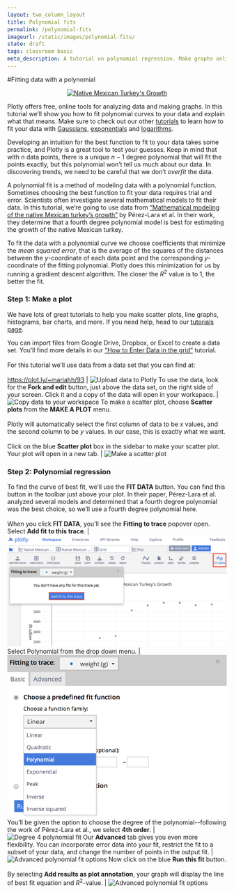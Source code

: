 ```yaml
---
layout: two_column_layout
title: Polynomial fits
permalink: /polynomial-fits
imageurl: /static/images/polynomial-fits/
state: draft
tags: classroom basic
meta_description: A tutorial on polynomial regression. Make graphs online and for free with Plotly
---
```


#Fitting data with a polynomial

<div>
    <a href="https://plot.ly/~mariahh/94/" target="_blank" title="Native Mexican Turkey&#39;s Growth" style="display: block; text-align: center;"><img src="https://plot.ly/~mariahh/94.png" alt="Native Mexican Turkey&#39;s Growth" style="max-width: 100%;width: 1034px;"  width="1034" onerror="this.onerror=null;this.src='https://plot.ly/404.png';" /></a>
    <script data-plotly="mariahh:94" src="https://plot.ly/embed.js" async></script>
</div>

Plotly offers free, online tools for analyzing data and making graphs. In this tutorial we’ll show you how to fit polynomial curves to your data and explain what that means. Make sure to check out our other [tutorials](/tutorials) to learn how to fit your data with [Gaussians](/gaussian-fits), [exponentials](/exponential-fits) and [logarithms](/logarithmic-fits).

Developing an intuition for the best function to fit to your data takes some practice, and Plotly is a great tool to test your guesses. Keep in mind that with $n$ data points, there is a unique $n - 1$ degree polynomial that will fit the points exactly, but this polynomial won’t tell us much about our data. In discovering trends, we need to be careful that we don’t *overfit* the data.

A polynomial fit is a method of modeling data with a polynomial function. Sometimes choosing the best function to fit your data requires trial and error. Scientists often investigate several mathematical models to fit their data. In this tutorial, we’re going to use data from [“Mathematical modeling of the native Mexican turkey’s growth”](http://dx.doi.org/10.4236/ojas.2013.34045) by Pérez-Lara et al. In their work, they determine that a fourth degree polynomial model is best for estimating the growth of the native Mexican turkey.

To fit the data with a polynomial curve we choose coefficients that minimize the *mean squared error*, that is the average of the squares of the distances between the $y$-coordinate of each data point and the corresponding $y$-coordinate of the fitting polynomial. Plotly does this minimization for us by running a gradient descent algorithm. The closer the $R^2$ value is to 1, the better the fit.

### **Step 1:** Make a plot

We have lots of great tutorials to help you make scatter plots, line graphs, histograms, bar charts, and more. If you need help, head to our [tutorials page](/tutorials). 

You can import files from Google Drive, Dropbox, or Excel to create a data set. You’ll find more details in our [“How to Enter Data in the grid”](/add-data-to-the-plotly-grid) tutorial.<br><br>For this tutorial we’ll use data from a data set that you can find at:<br><br>https://plot.ly/~mariahh/93 | ![Upload data to Plotly](/static/images/polynomial-fits/upload-data-to-plotly.png)
To use the data, look for the **Fork and edit** button, just above the data set, on the right side of your screen. Click it and a copy of the data will open in your workspace. | ![Copy data to your workspace](/static/images/polynomial-fits/copy-data-to-your-workspace.png)
To make a scatter plot, choose **Scatter plots** from the **MAKE A PLOT** menu.<br><br>Plotly will automatically select the first column of data to be $x$ values, and the second column to be $y$ values. In our case, this is exactly what we want.<br><br>Click on the blue **Scatter plot** box in the sidebar to make your scatter plot. Your plot will open in a new tab. | ![Make a scatter plot](/static/images/polynomial-fits/make-a-scatter-plot.png)

### **Step 2:** Polynomial regression

To find the curve of best fit, we’ll use the **FIT DATA** button. You can find this button in the toolbar just above your plot. In their paper, Pérez-Lara et al. analyzed several models and determined that a fourth degree polynomial was the best choice, so we’ll use a fourth degree polynomial here.<br><br>When you click **FIT DATA**, you’ll see the **Fitting to trace** popover open. Select **Add fit to this trace**. | ![Fitting data with Plotly](/static/images/polynomial-fits/fitting-data-with-plotly.png)
Select Polynomial from the drop down menu. | ![Polynomial fit with Plotly](/static/images/polynomial-fits/select-polynomial-fit.png)
You’ll be given the option to choose the degree of the polynomial--following the work of Pérez-Lara et al., we select **4th order**. | ![Degree 4 polynomial fit](/static/images/polynomial-fits/select-4th-order-polynomial.png)
Our **Advanced** tab gives you even more flexibility. You can incorporate error data into your fit, restrict the fit to a subset of your data, and change the number of points in the output fit. | ![Advanced polynomial fit options](/static/images/polynomial-fits/advanced-fit-options.png)
Now click on the blue **Run this fit** button.<br><br>By selecting **Add results as plot annotation**, your graph will display the line of best fit equation and $R^2$-value. | ![Advanced polynomial fit options](/static/images/polynomial-fits/advanced-fit-options.png)
